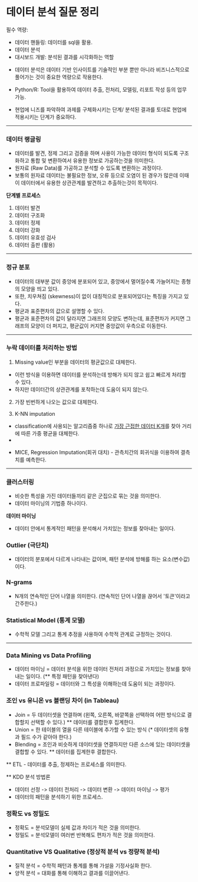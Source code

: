 # 데이터 분석 질문 정리 

필수 역량:
- 데이터 핸들링: 데이터를 sql을 활용.
- 데이터 분석
- 대시보드 개발: 분석된 결과를 시각화하는 역할

+ 데이터 분석은 데이터 기반 인사이트를 기술적인 부분 뿐만 아니라 비즈니스적으로 풀어가는 것이 중요한 역량으로 작용한다.

+ Python/R: Tool을 활용하여 데이터 추출, 전처리, 모델링, 리포트 작성 등의 업무 가능.
+ 현업에 니즈를 파악하여 과제를 구체화시키는 단계/ 분석된 결과를 토대로 현업에 적용시키는 단계가 중요하다.

----------

### 데이터 랭글링 

- 데이터를 발견, 정제 그리고 검증을 하며 사용이 가능한 데이터 형식이 되도록 구조화하고 통합 및 변환하여서 유용한 정보로 가공하는것을 의미한다.
- 원자료 (Raw Data)를 가공하고 분석할 수 있도록 변환하는 과정이다.
- 보통의 원자료 데이터는 불필요한 정보, 오류 등으로 오염이 된 경우가 많은데 이때 이 데이터에서 유용한 상관관계를 발견하고 추출하는것이 목적이다.

**단계별 프로세스**
1. 데이터 발견
2. 데이터 구조화
3. 데이터 정제
4. 데이터 강화
5. 데이터 유효성 검사
6. 데이터 출판 (활용)

----------

### 정규 분포

- 데이터의 대부분 값이 중앙에 분포되어 있고, 중앙에서 멀어질수록 가늘어지는 종형의 모양을 띄고 있다.
- 또한, 치우쳐짐 (skewness)이 없이 대칭적으로 분포되어있다는 특징을 가지고 있다.
- 평균과 표준편차의 값으로 설명할 수 있다.
- 평균과 표준편차의 값이 달라지면 그래프의 모양도 변하는데, 표준편차가 커지면 그래프의 모양이 더 퍼지고, 평균값이 커지면 중앙값이 우측으로 이동한다.

----------

### 누락 데이터를 처리하는 방법 

1. Missing value인 부분을 데이터의 평균값으로 대체한다.
- 이런 방식을 이용하면 데이터를 분석하는데 방해가 되지 않고 쉽고 빠르게 처리할 수 있다.
- 하지만 데이터간의 상관관계를 포착하는데 도움이 되지 않는다.
  
2. 가장 빈번하게 나오는 값으로 대체한다.

3. K-NN imputation
- classification에 사용되는 알고리즘중 하나로 <ins>가장 근접한 데이터 K개</ins>를 찾아 거리에 따른 가중 평균을 대체한다.
- 

+ MICE, Regression Imputation(회귀 대치) - 관측치간의 회귀식을 이용하여 결측치를 예측한다.

------------

### 클러스터링 

- 비슷한 특성을 가진 데이터들끼리 같은 군집으로 묶는 것을 의미한다.
- 데이터 마이닝의 기법중 하나이다.

**데이터 마이닝**
- 데이터 안에서 통계적인 패턴을 분석해서 가치있는 정보를 찾아내는 일이다. 

### Outlier (극단치)

- 데이터의 분포에서 다르게 나타내는 값이며, 패턴 분석에 방해를 하는 요소(변수값) 이다.

### N-grams
- N개의 연속적인 단어 나열을 의미한다. (연속적인 단어 나열을 끊어서 '토큰'이라고 간주한다.)

### Statistical Model (통계 모델)
- 수학적 모델 그리고 통계 추정을 사용하여 수학적 관계로 규정하는 것이다.

----------

### Data Mining vs Data Profiling 

- 데이터 마이닝 = 데이터 분석을 위한 데이터 전처리 과정으로 가치있는 정보를 찾아내는 일이다. (** 특정 패턴을 찾아낸다)
- 데이터 프로파일링 = 데이터와 그 특성을 이해하는데 도움이 되는 과정이다. 


### 조인 vs 유니온 vs 블랜딩 차이 (in Tableau)

- Join = 두 데이터셋을 연결하며 (왼쪽, 오른쪽, 바깥쪽을 선택하여 어떤 방식으로 결합할지 선택할 수 있다.) ** 데이터를 결합한후 집계한다.
- Union = 한 테이블의 열을 다른 테이블에 추가할 수 있는 방식 (* 데이터셋의 유형과 필드 수가 같아야 한다.)
- Blending =  조인과 비슷하게 데이터셋을 연결하지만 다른 소스에 있는 데이터셋을 결합할 수 있다. ** 데이터를 집계한후 결합한다.

** ETL - 데이터를 추출, 정제하는 프로세스를 의미한다. 

** KDD 분석 방법론 
- 데이터 선정 -> 데이터 전처리 -> 데이터 변환 -> 데이터 마이닝 -> 평가
- 데이터의 패턴을 분석하기 위한 프로세스.

### 정확도 vs 정밀도
- 정확도 = 분석모델이 실제 값과 차이가 적은 것을 의미한다.
- 정밀도 = 분석모델이 여러번 반복해도 편차가 적은 것을 의미한다.

### Quantitative VS Qualitative (정상적 분석 vs 정량적 분석)
-  질적 분석 = 수학적 패턴과 통계를 통해 가설을 기정사실화 한다.
- 양적 분석 = 대화를 통해 이해하고 결과를 이끌어낸다. 
